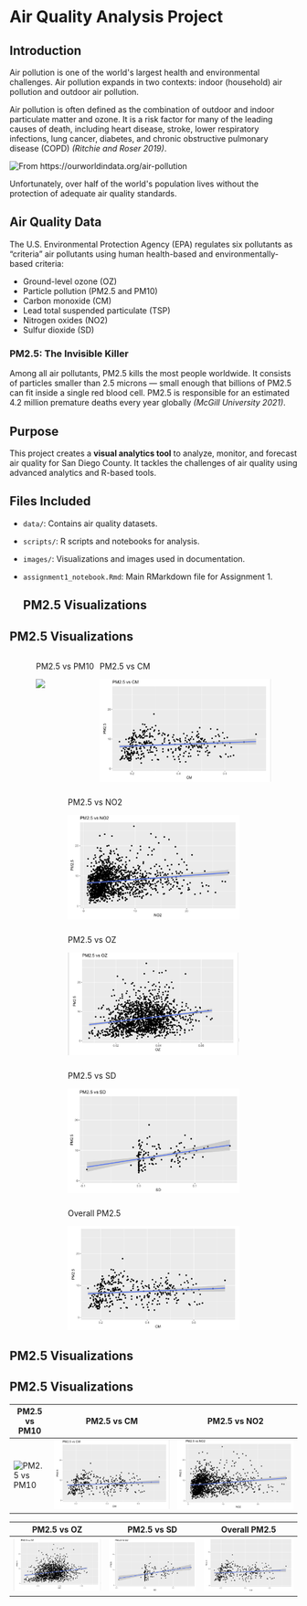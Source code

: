 # Air Quality Analysis Project  

## Introduction  
Air pollution is one of the world's largest health and environmental challenges. Air pollution expands in two contexts: indoor (household) air pollution and outdoor air pollution.  

Air pollution is often defined as the combination of outdoor and indoor particulate matter and ozone. It is a risk factor for many of the leading causes of death, including heart disease, stroke, lower respiratory infections, lung cancer, diabetes, and chronic obstructive pulmonary disease (COPD) *(Ritchie and Roser 2019)*.  

![From <https://ourworldindata.org/air-pollution>](images/ourworldindata_air_pollution_overview.png)  

Unfortunately, over half of the world's population lives without the protection of adequate air quality standards.  

## Air Quality Data  
The U.S. Environmental Protection Agency (EPA) regulates six pollutants as “criteria” air pollutants using human health-based and environmentally-based criteria:  
- Ground-level ozone (OZ)  
- Particle pollution (PM2.5 and PM10)  
- Carbon monoxide (CM)  
- Lead total suspended particulate (TSP)  
- Nitrogen oxides (NO2)  
- Sulfur dioxide (SD)  

### PM2.5: The Invisible Killer  
Among all air pollutants, PM2.5 kills the most people worldwide. It consists of particles smaller than 2.5 microns — small enough that billions of PM2.5 can fit inside a single red blood cell. PM2.5 is responsible for an estimated 4.2 million premature deaths every year globally *(McGill University 2021)*.  

## Purpose  
This project creates a **visual analytics tool** to analyze, monitor, and forecast air quality for San Diego County. It tackles the challenges of air quality using advanced analytics and R-based tools.  

## Files Included  
- `data/`: Contains air quality datasets.  
- `scripts/`: R scripts and notebooks for analysis.  
- `images/`: Visualizations and images used in documentation.  
- `assignment1_notebook.Rmd`: Main RMarkdown file for Assignment 1.

  ## PM2.5 Visualizations

## PM2.5 Visualizations

<div style="display: flex; flex-wrap: wrap; gap: 10px; justify-content: center;">

<div>
    <p>PM2.5 vs PM10</p>
    <img src="visualization/pm%202.5%20vs%20pm%2010.png" width="300">
</div>

<div>
    <p>PM2.5 vs CM</p>
    <img src="visualization/om%202.5%20vs%20cm.png" width="300">
</div>

<div>
    <p>PM2.5 vs NO2</p>
    <img src="visualization/pm%202.5%20vs%20NO2.png" width="300">
</div>

<div>
    <p>PM2.5 vs OZ</p>
    <img src="visualization/pm%202.5%20vs%20OZ.png" width="300">
</div>

<div>
    <p>PM2.5 vs SD</p>
    <img src="visualization/pm%202.5%20vs%20SD.png" width="300">
</div>

<div>
    <p>Overall PM2.5</p>
    <img src="visualization/pm%202.5.png" width="300">
</div>

</div>

## PM2.5 Visualizations
## PM2.5 Visualizations

| PM2.5 vs PM10 | PM2.5 vs CM | PM2.5 vs NO2 |
|---------------|------------|-------------|
| ![PM2.5 vs PM10](visualization/pm%202.5%20vs%20pm%2010.png) | ![PM2.5 vs CM](visualization/om%202.5%20vs%20cm.png) | ![PM2.5 vs NO2](visualization/pm%202.5%20vs%20NO2.png) |

| PM2.5 vs OZ | PM2.5 vs SD | Overall PM2.5 |
|-------------|------------|---------------|
| ![PM2.5 vs OZ](visualization/pm%202.5%20vs%20OZ.png) | ![PM2.5 vs SD](visualization/pm%202.5%20vs%20SD.png) | ![Overall PM2.5](visualization/pm%202.5.png) |



